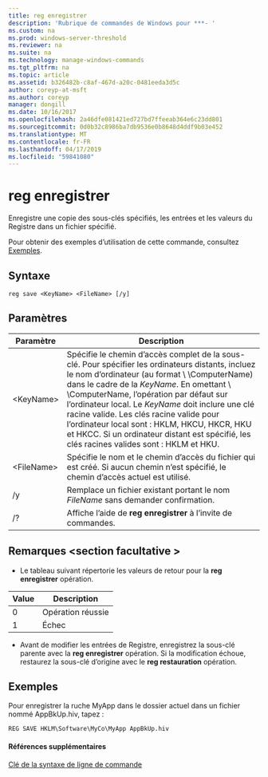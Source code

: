 ```yaml
---
title: reg enregistrer
description: 'Rubrique de commandes de Windows pour ***- '
ms.custom: na
ms.prod: windows-server-threshold
ms.reviewer: na
ms.suite: na
ms.technology: manage-windows-commands
ms.tgt_pltfrm: na
ms.topic: article
ms.assetid: b326482b-c8af-467d-a20c-0481eeda3d5c
author: coreyp-at-msft
ms.author: coreyp
manager: dongill
ms.date: 10/16/2017
ms.openlocfilehash: 2a46dfe081421ed727bd7ffeeab364e6c23dd801
ms.sourcegitcommit: 0d0b32c8986ba7db9536e0b8648d4ddf9b03e452
ms.translationtype: MT
ms.contentlocale: fr-FR
ms.lasthandoff: 04/17/2019
ms.locfileid: "59841080"
---
```

# <a name="reg-save"></a>reg enregistrer



Enregistre une copie des sous-clés spécifiés, les entrées et les valeurs du Registre dans un fichier spécifié.

Pour obtenir des exemples d’utilisation de cette commande, consultez [Exemples](#BKMK_examples).

## <a name="syntax"></a>Syntaxe

```
reg save <KeyName> <FileName> [/y]
```

## <a name="parameters"></a>Paramètres

|Paramètre|Description|
|---------|-----------|
|\<KeyName>|Spécifie le chemin d’accès complet de la sous-clé. Pour spécifier les ordinateurs distants, incluez le nom d’ordinateur (au format \\ \\ComputerName\) dans le cadre de la *KeyName*. En omettant \\ \\ComputerName\, l’opération par défaut sur l’ordinateur local. Le *KeyName* doit inclure une clé racine valide. Les clés racine valide pour l’ordinateur local sont : HKLM, HKCU, HKCR, HKU et HKCC. Si un ordinateur distant est spécifié, les clés racines valides sont : HKLM et HKU.|
|\<FileName>|Spécifie le nom et le chemin d’accès du fichier qui est créé. Si aucun chemin n’est spécifié, le chemin d’accès actuel est utilisé.|
|/y|Remplace un fichier existant portant le nom *FileName* sans demander confirmation.|
|/?|Affiche l’aide de **reg enregistrer** à l’invite de commandes.|

## <a name="remarks-optional-section"></a>Remarques \<section facultative >

-   Le tableau suivant répertorie les valeurs de retour pour la **reg enregistrer** opération.

|Value|Description|
|-----|-----------|
|0|Opération réussie|
|1|Échec|
-   Avant de modifier les entrées de Registre, enregistrez la sous-clé parente avec la **reg enregistrer** opération. Si la modification échoue, restaurez la sous-clé d’origine avec le **reg restauration** opération.

## <a name="BKMK_examples"></a>Exemples

Pour enregistrer la ruche MyApp dans le dossier actuel dans un fichier nommé AppBkUp.hiv, tapez :
```
REG SAVE HKLM\Software\MyCo\MyApp AppBkUp.hiv
```

#### <a name="additional-references"></a>Références supplémentaires

[Clé de la syntaxe de ligne de commande](command-line-syntax-key.md)